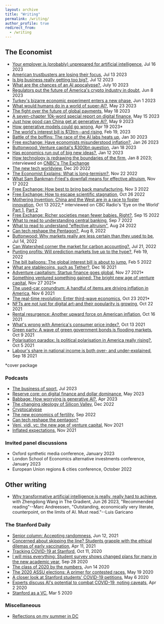 ```yaml
---
layout: archive
title: "Writing"
permalink: /writing/
author_profile: true
redirect_from:
  - /writing
---
```


## __The Economist__
- [Your employer is (probably) unprepared for artificial intelligence](https://www.economist.com/finance-and-economics/2023/07/16/your-employer-is-probably-unprepared-for-artificial-intelligence), Jul 16 2023
- [American trustbusters are losing their focus](https://www.economist.com/leaders/2023/07/13/american-trustbusters-are-losing-their-focus), Jul 13 2023
- [Is big business really getting too big?](https://www.economist.com/science-and-technology/2023/07/10/what-are-the-chances-of-an-ai-apocalypse), Jul 12 2023
- [What are the chances of an AI apocalypse?](https://www.economist.com/science-and-technology/2023/07/10/what-are-the-chances-of-an-ai-apocalypse), July 10 2023
- [Regulators put the future of America's crypto industry in doubt](https://www.economist.com/finance-and-economics/2023/06/08/regulators-put-the-future-of-americas-crypto-industry-in-doubt), Jun 8 2023
- [Turkey's bizarre economic experiment enters a new phase](https://www.economist.com/finance-and-economics/2023/06/01/turkeys-bizarre-economic-experiment-enters-a-new-phase), Jun 1 2023
- [What would humans do in a world of super-AI?](https://www.economist.com/finance-and-economics/2023/05/23/what-would-humans-do-in-a-world-of-super-ai), May 23 2023
- [The fight over the future of global payments](https://www.economist.com/leaders/2023/05/18/the-fight-over-the-future-of-global-payments), May 18 2023
- [A seven-chapter 10k-word special report on digital finance](https://www.economist.com/special-report/2023-05-20), May 15 2023
- [Just how good can China get at generative AI?](https://www.economist.com/business/2023/05/09/just-how-good-can-china-get-at-generative-ai), May 9 2023
- [How generative models could go wrong](https://www.economist.com/science-and-technology/2023/04/19/how-generative-models-could-go-wrong), Apr 19 2023*
- [The world's interest bill is $13trn--and rising](https://www.economist.com/finance-and-economics/2023/02/19/the-worlds-13trn-interest-bill), Feb 19, 2023
- [Battle of the boffins: The race of the AI labs heats up](https://www.economist.com/business/2023/01/30/the-race-of-the-ai-labs-heats-up), Jan 30 2023
- [Free exchange: Have economists misunderstood inflation?](https://www.economist.com/finance-and-economics/2023/01/26/have-economists-misunderstood-inflation), Jan 26 2023
- [Buttonwood: Venture capital's $300bn question](https://www.economist.com/finance-and-economics/2023/01/18/venture-capitals-300bn-question), Jan 18 2023
- [Has economics run out of big new ideas?](https://www.economist.com/finance-and-economics/2023/01/12/has-economics-run-out-of-big-new-ideas), Jan 12 2023
- [How technology is redrawing the boundaries of the firm](https://www.economist.com/business/2023/01/08/how-technology-is-redrawing-the-boundaries-of-the-firm), Jan 8 2023; interviewed on [CNBC's The Exchange](https://www.cnbc.com/video/2023/02/02/more-u-s-firms-are-outsourcing-remote-talent-abroad.html?__source=flipboard)
- [The new tech worldview](https://www.economist.com/christmas-specials/2022/12/20/the-new-tech-worldview), Dec 20 2022
- [The Economist Explains: What is long-termism?](https://www.economist.com/the-economist-explains/2022/11/22/what-is-long-termism), Nov 22 2022
- [What Sam Bankman-Fried's downfall means for effective altruism](https://www.economist.com/briefing/2022/11/17/what-sam-bankman-frieds-downfall-means-for-effective-altruism), Nov 17 2022
- [Free Exchange: How best to bring back manufacturing](https://www.economist.com/finance-and-economics/2022/11/03/how-best-to-bring-back-manufacturing), Nov 3 2022
- [Free Exchange: How to escape scientific stagnation](https://www.economist.com/finance-and-economics/2022/10/26/how-to-escape-scientific-stagnation), Oct 26 2022
- [Mothering Invention: China and the West are in a race to foster innovation](https://www.economist.com/briefing/2022/10/13/china-and-the-west-are-in-a-race-to-foster-innovation), Oct 13 2022;* interviewed on CBC Radio's 'Eye on the World' [Part 1](https://audioboom.com/posts/8181034-1-2-prc-us-the-very-high-end-contest-in-stem-by-state-sponsored-actors-arjun-ramani-econ), [Part 2](https://audioboom.com/posts/8181035-2-2-prc-us-the-very-high-end-contest-in-stem-by-state-sponsored-actors-arjun-ramani-econ?playlist_direction=forward)
- [Free Exchange: Richer societies mean fewer babies. Right?](https://www.economist.com/finance-and-economics/2022/09/15/richer-societies-mean-fewer-babies-right), Sep 15 2022
- [What to read to understanding central banking](https://www.economist.com/the-economist-reads/2022/09/07/what-to-read-to-understand-central-banking), Sep 7 2022
- [What to read to understand "effective altruism"](https://www.economist.com/the-economist-reads/2022/08/24/what-to-read-to-understand-effective-altruism), Aug 24 2022
- [Can tech reshape the Pentagon?](https://www.economist.com/business/2022/08/08/can-tech-reshape-the-pentagon), Aug 8, 2022
- [Buttonwood: Why markets really are less certain than they used to be](https://www.economist.com/finance-and-economics/2022/07/14/why-markets-really-are-less-certain-than-they-used-to-be), Jul 14, 2022
- [Can Watershed corner the market for carbon accounting?](https://www.economist.com/business/2022/07/21/can-watershed-corner-the-market-for-carbon-accounting), Jul 21, 2022
- [Punting profits: Will prediction markets live up to the hype?](https://www.economist.com/finance-and-economics/2022/02/19/will-prediction-markets-live-up-to-the-hype), Feb 19, 2022
- [The bill balloons: The global interest bill is about to jump](https://www.economist.com/finance-and-economics/the-global-interest-bill-is-about-to-jump/21807488), Feb 5 2022
- [What are stablecoins, such as Tether?](https://www.economist.com/the-economist-explains/2021/12/16/what-are-stablecoins-such-as-tether), Dec 16 2021
- [Adventure capitalism: Startup finance goes global](https://www.economist.com/leaders/2021/11/27/adventure-capitalism), Nov 27 2021*
- [Something ventured something gained: The bright new age of venture capital](https://www.economist.com/finance-and-economics/2021/11/23/the-bright-new-age-of-venture-capital/21806438), Nov 27 2021*
- [The used-car conundrum: A handful of items are driving inflation in America](https://www.economist.com/graphic-detail/2021/11/06/a-handful-of-items-are-driving-inflation-in-america), Nov 6 2021
- [The real-time revolution: Enter third-wave economics](https://www.economist.com/briefing/2021/10/23/enter-third-wave-economics), Oct 23 2021*
- [NFTs are not just for digital art-and their popularity is growing](https://www.economist.com/graphic-detail/2021/10/22/nfts-are-not-just-for-digital-art-and-their-popularity-is-growing), Oct 22 2021
- [Rental resurgence: Another upward force on American inflation](https://www.economist.com/finance-and-economics/2021/10/16/another-upward-force-on-american-inflation-the-housing-boom), Oct 16 2021
- [What's wrong with America's consumer price index?](https://www.economist.com/graphic-detail/2021/10/13/whats-wrong-with-americas-consumer-price-index), Oct 13 2021
- [Green party: A wave of green government bonds is flooding markets](https://www.economist.com/finance-and-economics/2021/10/09/a-wave-of-green-government-bonds-is-flooding-markets), Oct 9 2021
- [Polarisation paradox: Is political polarisation in America really rising?](https://www.economist.com/the-economist-explains/2021/10/05/is-political-polarisation-in-america-really-rising), Oct 5 2021
- [Labour's share in national income is both over- and under-explained](https://www.economist.com/finance-and-economics/2021/09/18/labours-share-in-national-income-is-both-over-and-under-explained), Sep 18 2021

*cover package

### Podcasts
- [The business of sport](https://www.economist.com/podcasts/2023/07/20/the-business-of-sport), Jul 2023
- [Reserve core: on digital finance and dollar dominance](https://www.economist.com/podcasts/2023/05/25/reserve-core-on-digital-finance-and-dollar-dominance), May 2023
- [Babbage: How worrying is generative AI?](https://www.economist.com/AI-pods), Apr 2023
- [The changing ideology of Silicon Valley](https://www.economist.com/podcasts/2022/12/14/the-changing-ideology-of-silicon-valley), Dec 2022
- [Cryptocalypse](https://www.economist.com/cryptopod)
- [The new economics of fertility](https://open.spotify.com/episode/68Kvj0IkGwpm3fcM2m08lA?si=b7e223cf27064246), Sep 2022
- [Can tech reshape the pentagon?](https://open.spotify.com/episode/0VuqAepwq9G7QswjHsMSt8?si=5900949d194443d8)
- [Veni, vidi, vc: the new age of venture capital](https://www.economist.com/podcasts/2021/11/24/veni-vidi-vc-the-new-age-of-venture-capital), Nov 2021
- [Inflated expectations](https://www.economist.com/podcasts/2021/11/17/will-central-bankers-act-to-curb-inflation), Nov 2021

### Invited panel discussions
- Oxford synthetic media conference, January 2023
- London School of Economics alternative investments conference, January 2023
- European Union regions & cities conference, October 2022

## Other writing
- [Why transformative artificial intelligence is really, really hard to achieve](https://thegradient.pub/why-transformative-artificial-intelligence-is-really-really-hard-to-achieve/), with Zhengdong Wang in The Gradient, Jun 26 2023, "Recommended reading"--Marc Andreessen, "Outstanding, economically very literate, counterpoint, on the limits of AI.  Must read."--Luis Garicano

### The Stanford Daily
- [Senior column: Accepting randomness](https://stanforddaily.com/2021/06/12/ramani-accepting-randomness/), Jun 12, 2021
- [Concerned about skipping the line? Students grapple with the ethical dilemas of early vaccination](https://stanforddaily.com/2021/04/11/concerned-about-skipping-the-line-students-grapple-with-the-ethical-dilemmas-of-early-vaccination/), Apr 11, 2021
- [Tracking COVID-19 at Stanford](https://stanforddaily.com/2020/10/11/tracking-covid-19-at-stanford/), Oct 11, 2020
- [I will miss everything: Student survey shows changed plans for many in the new academic year](https://stanforddaily.com/2020/09/28/i-will-miss-everything-student-survey-shows-changed-plans-for-many-in-the-new-academic-year/), Sep 28 2020
- [The class of 2020 by the numbers](https://stanforddaily.com/2020/06/14/the-class-of-2020-by-the-numbers/), Jun 14 2020
- [The 2020 ASSU elections: A primer for contested races](https://stanforddaily.com/2020/05/19/the-2020-assu-elections-a-primer-for-contested-races/), May 19 2020
- [A closer look at Stanford students' COVID-19 petitions](https://stanforddaily.com/2020/05/06/a-closer-look-at-stanford-students-covid-19-petitions/), May 6 2020
- [Experts discuss AI's potential to combat COVID-19, noting caveats](https://stanforddaily.com/2020/04/02/experts-discuss-ais-potential-to-combat-covid-19-noting-caveats/), Apr 2 2020
- [Stanford as a VC](https://stanforddaily.com/2020/03/05/stanford-as-a-vc/), Mar 5 2020

### Miscellaneous
- [Reflections on my summer in DC](https://www.thewlp.com/post/2018/08/14/look-back-at-wlp-2018-summer-of-relationships)